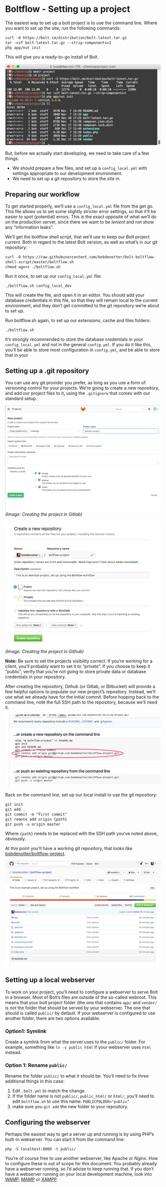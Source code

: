 Boltflow - Setting up a project
===============================


The easiest way to set up a bolt project is to use the command line. Where you
want to set up the site, run the following commands:

```
curl -O https://bolt.cm/distribution/bolt-latest.tar.gz
tar -xzf bolt-latest.tar.gz --strip-components=1
php app/nut init
```

This will give you a ready-to-go install of Bolt.

![](images/Screen%20Shot%202016-12-20%20at%2017.26.35.png)

But, before we actually start developing, we need to take care of a few things:

* We should prepare a few files, and set up a `config_local.yml` with settings appropriate to our development environment.
* We need to set up a git repository to store the site in.

## Preparing our workflow

To get started properly, we’ll use a `config_local.yml` file from the get go.
This file allows us to set some slightly stricter error settings, so that it’ll
be easier to spot (potential) errors. This is the exact opposite of what we’ll
do on the production server, since there we want to be _lenient_ and not show
any “information leaks”.

We’ll get the boltflow shell script, that we’ll use to keep our Bolt project
current. Both in regard to the latest Bolt version, as well as what’s in our git
repository:

```
curl -O https://raw.githubusercontent.com/bobdenotter/bolt-boltflow-shell-script/master/boltflow.sh
chmod ugo+x ./boltflow.sh
```

Run it once, to set up our `config_local.yml` file:

```
./boltflow.sh config_local_dev
```

This will create the file, and open it in an editor. You should add your
database credentials in this file, so that they will remain local to the current
environment, and they don’t get committed to the git repository we’re about to
set up.

Run boltflow.sh again, to set up our extensions, cache and files folders:

```
./boltflow.sh
```

It’s strongly recommended to store the database credentials in your
`config_local.yml` and _not_ in the general `config.yml`. If you do it like
this, you’ll be able to store most configuration in `config.yml`, and be able to
store that in your



## Setting up a .git repository

You can use any git provider you prefer, as long as you use a form of versioning
control for your projects. We’re going to create a new repository, and add our
project files to it, using the `.gitignore` that comes with our standard setup.

![](images/Screen%20Shot%202016-12-21%20at%2011.30.30.png)
_(Image: Creating the project in Gitlab)_

![](images/Screen%20Shot%202016-12-20%20at%2017.31.16.png)
_(Image: Creating the project in Github)_

**Note:** Be sure to set the projects visibility correct. If you’re working for
a client, you’ll probably want to set it to “private”. If you choose to keep it
“public”, verify that you’re not going to store private data or database
credentials in your repository.

After creating the repository, Github (or Gitlab, or Bitbucket) will provide a
few helpful options to populate our new project’s repository. Instead, we’ll use
what we already have for the initial commit.  Before hopping back to the command
line, note the full SSH path to the repository, because we’ll need it.

![](images/Screen_Shot_2016-12-20_at_17_34_02.png)

Back on the command line, set up our local install to use the git repository:

```
git init
git add .
git commit -m "First commit"
git remote add origin {path}
git push -u origin master
```

Where `{path}` needs to be replaced with the SSH path you’ve noted above, obviously.

At this point you’ll have a working git repository, that looks like [bobdenotter/boltflow-project](https://github.com/bobdenotter/boltflow-project).

![](images/Screen%20Shot%202016-12-20%20at%2018.27.21.png)

## Setting up a local webserver

To work on your project, you’ll need to configure a webserver to serve Bolt in a
browser. Most of Bolt’s files are outside of the so-called webroot. This means
that your bolt project folder (the one that contains `app/` and `vendor/` is
_not_ the folder that should be served by your webserver. The one that should is
called `public/` by default. If your webserver is configured to use another
folder, there are two options available:

### Option1: Symlink

Create a symlink from what the server uses to the `public/` folder. For example,
something like `ln -s public html` if your webserver uses `html` instead.

### Option 1: Rename `public/`

Rename the folder `public/` to what it should be. You’ll need to fix three
additional things in this case:

1. Edit `.bolt.yml` to match the change.
2. If the folder name is not `public/`, `public_html/` or `html/`, you’ll need to edit `boltflow.sh` to use this name:  `PUBLICFOLDER="public”`
3. make sure you `git add` the new folder to your repository.

## Configuring the webserver

Perhaps the easiest way to get a server up and running is by using PHP’s
built-in webserver. You can start it from the command line:

```
php -S localhost:8000 -t public/
```

You’re of course free to use another webserver, like Apache or Nginx. How to
configure these is out of scope for this document. You probably already have a
webserver running, so I’d advise to keep running that. If you don’t have a
webserver running on your local development machine, look into
[WAMP](http://www.ampps.com/), [MAMP](https://www.mamp.info/en/) or
[XAMPP](https://www.apachefriends.org/index.html).
